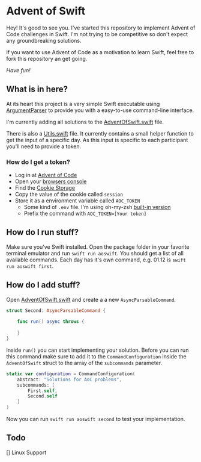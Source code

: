 # Advent of Swift

Hey! It's good to see you.
I've started this repository
to implement Advent of Code challenges in Swift.
I'm not trying to be competitive
so don't expect any groundbreaking solutions.

If you want to use Advent of Code as a motivation
to learn Swift, feel free to fork this repository an get going.

*Have fun!*

## What is in here?

At its heart this project is a very simple Swift executable
using [ArgumentParser](https://github.com/apple/swift-argument-parser)
to provide you with a easy-to-use command-line interface.

I'm currently adding all solutions
to the [AdventOfSwift.swift](/Sources/AdventOfSwift/AdventOfSwift.swift) file.

There is also a [Utils.swift](/Sources/AdventOfSwift/Utils.swift) file. It
currently contains a small helper function to get the input of a specific day.
As this input is specific to each participant you'll need to provide a token.

### How do I get a token?

- Log in at [Advent of Code](https://adventofcode.com)
- Open your [browsers console](https://balsamiq.com/support/faqs/browserconsole/#:~:text=To%20do%20that%2C%20go%20into,shortcut%20Option%20%2B%20%E2%8C%98%20%2B%20C%20.) 
- Find the [Cookie Storage](https://www.cookieyes.com/blog/how-to-check-cookies-on-your-website-manually/#:~:text=To%20view%20all%20cookies%20stored,all%20cookies%20and%20site%20data.)
- Copy the value of the cookie called `session`
- Store it as a environment variable called `AOC_TOKEN`
    - Some kind of `.env` file. I'm using oh-my-zsh [built-in version](https://github.com/ohmyzsh/ohmyzsh/tree/master/plugins/dotenv)
    - Prefix the command with `AOC_TOKEN=[Your token]`
    
## How do I run stuff?

Make sure you've Swift installed. Open the package folder in
your favorite terminal emulator and run `swift run aoswift`.
You should get a list of all available commands. Each day has
it's own command, e.g. 01.12 is `swift run aoswift first`.

## How do I add stuff?

Open [AdventOfSwift.swift](/Sources/AdventOfSwift/AdventOfSwift.swift) 
and create a a new `AsyncParsableCommand`.

```swift
struct Second: AsyncParsableCommand {
    
    func run() async throws {
        
    }
}
```

Inside `run()` you can start implementing your solution.
Before you can run this command make sure to add it to 
the `CommandConfiguration` inside the `AdventOfSwift` struct 
to the array of the `subcommands` parameter. 

```swift
static var configuration = CommandConfiguration(
    abstract: "Solutions for AoC problems",
    subcommands: [
        First.self,
        Second.self
    ]
)
```

Now you can run `swift run aoswift second` to 
test your implementation. 

## Todo

[] Linux Support
